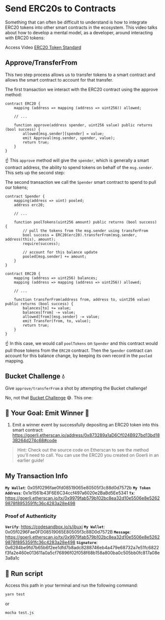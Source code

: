 # Send ERC20s to Contracts

Something that can often be difficult to understand is how to integrate ERC20 tokens into other smart contracts in the ecosystem. This video talks about how to develop a mental model, as a developer, around interacting with ERC20 tokens:

Access Video [ERC20 Token Standard](https://university.alchemy.com/course/ethereum/md/63b7650acb47730004b8de1b)

## Approve/TransferFrom

This two step process allows us to transfer tokens to a smart contract and allows the smart contract to account for that transfer.

The first transaction we interact with the ERC20 contract using the approve method:

```solidity
contract ERC20 {
    mapping (address => mapping (address => uint256)) allowed;

    // ...

    function approve(address spender, uint256 value) public returns (bool success) {
        allowed[msg.sender][spender] = value;
        emit Approval(msg.sender, spender, value);
        return true;
    }
}
```
☝️ This `approve` method will give the `spender`, which is generally a smart contract address, the ability to spend tokens on behalf of the `msg.sender`. This sets up the second step:

The second transaction we call the `Spender` smart contract to spend to pull our tokens;

```solidity
contract Spender {
    mapping(address => uint) pooled;
    address erc20;

    // ...

    function poolTokens(uint256 amount) public returns (bool success) {
        // pull the tokens from the msg.sender using transferFrom
        bool success = ERC20(erc20).transferFrom(msg.sender, address(this), amount);
        require(success);
        
        // account for this balance update 
        pooled[msg.sender] += amount;
    }
}

contract ERC20 {
    mapping (address => uint256) balances;
    mapping (address => mapping (address => uint256)) allowed;
    
    // ...

    function transferFrom(address from, address to, uint256 value) public returns (bool success) {
        balances[to] += value;
        balances[from] -= value;
        allowed[from][msg.sender] -= value;
        emit Transfer(from, to, value);
        return true;
    }
}
```

☝️ In this case, we would call `poolTokens` on `Spender` and this contract would pull those tokens from the `ERC20` contract. Then the `Spender` contract can account for this balance change, by keeping its own record in the `pooled` mapping.

## Bucket Challenge 💧

Give `approve/transferFrom` a shot by attempting the Bucket challenge!

No, not that [Bucket Challenge](https://en.wikipedia.org/wiki/Ice_Bucket_Challenge) 😅. This one:


## 🏁 Your Goal: Emit Winner 🏁

1. Emit a winner event by successfully depositing an ERC20 token into this smart contract: https://goerli.etherscan.io/address/0x873289a1aD6Cf024B927bd13bd183B264d274c68#code

> Hint: Check out the source code on Etherscan to see the method you'll need to call. You can use the ERC20 you created on Goerli in an earlier guide!

## My Transaction Info

**`My Wallet`**: 0x05f0296fae0fd08519065e80505f3c88d0d7572b
**`My Token Address`**: 0x1e1561b43F6E6C34ccf497a6020e2BaBd5Ee5341
**`Tx`**: https://goerli.etherscan.io/tx/0x9979fab579b102bc8ea32d10e5506e8e52629878f8953591fc36c4283a28e498


### Proof of Authenticity

**`Verify`**: https://codesandbox.io/s/ibuxj
**`My Wallet`**: 0x05f0296Fae0FD08519065E80505f3c88D0d7572B
**`Message`**: https://goerli.etherscan.io/tx/0x9979fab579b102bc8ea32d10e5506e8e52629878f8953591fc36c4283a28e498
**`Signature`**: 0x6284be9fd7b65b6f2ee1dfd7b8adc8288746eb4a479e68732a7e51fc6822f3fa2e460e013611a0a5cf76896f02f058f68b158a800ba0c505bb0fc817a08e3a8a1c

## 🧪 Run script

Access this path in your terminal and run the following command:

```bash
yarn test
```
or

```bash
mocha test.js
```

